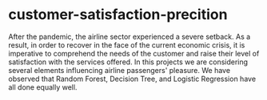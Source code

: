 # customer-satisfaction-precition
After the pandemic, the airline sector experienced a severe setback. As a result, in order
to recover in the face of the current economic crisis, it is imperative to
comprehend the needs of the customer and raise their level of satisfaction with
the services offered.
In this projects we are considering several elements influencing airline passengers' pleasure. We have
observed that Random Forest, Decision Tree, and Logistic Regression have all done equally well.
